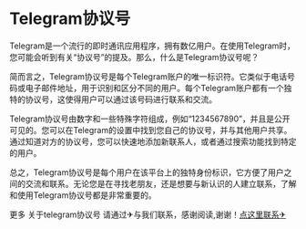 # Telegram协议号

Telegram是一个流行的即时通讯应用程序，拥有数亿用户。在使用Telegram时，您可能会听到有关“协议号”的提及。那么，什么是Telegram协议号呢？

简而言之，Telegram协议号是每个Telegram账户的唯一标识符。它类似于电话号码或电子邮件地址，用于识别和区分不同的用户。每个Telegram账户都有一个独特的协议号，这使得用户可以通过该号码进行联系和交流。

Telegram协议号由数字和一些特殊字符组成，例如“1234567890”，并且是公开可见的。您可以在Telegram的设置中找到您自己的协议号，并与其他用户共享。通过知道对方的协议号，您可以快速地添加新联系人，或者通过搜索功能找到特定的用户。

总之，Telegram协议号是每个用户在该平台上的独特身份标识，它方便了用户之间的交流和联系。无论您是在寻找老朋友，还是想要与新认识的人建立联系，了解和使用Telegram协议号都是非常重要的。

更多 关于telegram协议号 请通过✈与我们联系，感谢阅读,谢谢！[点这里联系✈](https://bbd.k02.cc)